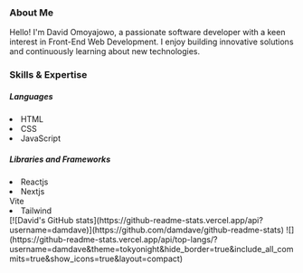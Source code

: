 ### About Me

Hello! I'm David Omoyajowo, a passionate software developer with a keen interest in Front-End Web Development. I enjoy building innovative solutions and continuously learning about new technologies.

### Skills & Expertise

<h5>Languages</h5>
<li>HTML<li>CSS<li>JavaScript
<h5>Libraries and Frameworks</h5>
<li>Reactjs<li>Nextjs</li>Vite<li>Tailwind
<br>
[![David's GitHub stats](https://github-readme-stats.vercel.app/api?username=damdave)](https://github.com/damdave/github-readme-stats)
![](https://github-readme-stats.vercel.app/api/top-langs/?username=damdave&theme=tokyonight&hide_border=true&include_all_commits=true&show_icons=true&layout=compact)
